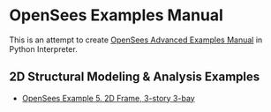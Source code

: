 # OpenSees Examples Manual

This is an attempt to create [OpenSees Advanced Examples Manual](https://opensees.berkeley.edu/wiki/index.php/Examples_Manual) in Python Interpreter.

## 2D Structural Modeling & Analysis Examples
- [OpenSees Example 5. 2D Frame, 3-story 3-bay](https://github.com/farshadrasuli/OpenSeesPy/tree/main/OpenSees%20Examples/Example%205)
